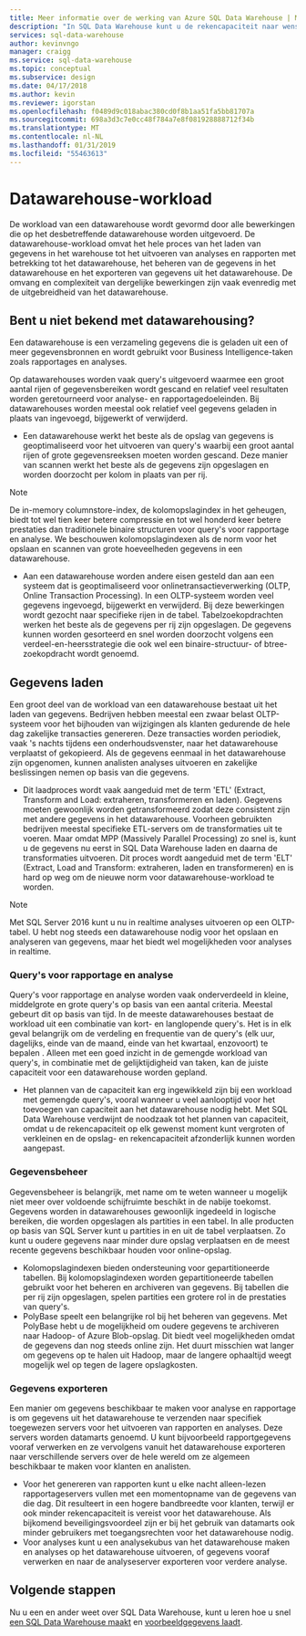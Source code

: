 ```yaml
---
title: Meer informatie over de werking van Azure SQL Data Warehouse | Microsoft Docs
description: "In SQL Data Warehouse kunt u de rekencapaciteit naar wens vergroten, verkleinen of onderbreken door het aantal DWU's (Data Warehouse Units) aan te passen met een schuifregelaar. In dit artikel wordt beschreven welke datawarehouse-metrieken er zijn en hoe deze in verhouding staan tot het aantal DWU's. "
services: sql-data-warehouse
author: kevinvngo
manager: craigg
ms.service: sql-data-warehouse
ms.topic: conceptual
ms.subservice: design
ms.date: 04/17/2018
ms.author: kevin
ms.reviewer: igorstan
ms.openlocfilehash: f0489d9c018abac380cd0f8b1aa51fa5bb81707a
ms.sourcegitcommit: 698a3d3c7e0cc48f784a7e8f081928888712f34b
ms.translationtype: MT
ms.contentlocale: nl-NL
ms.lasthandoff: 01/31/2019
ms.locfileid: "55463613"
---
```

# <a name="data-warehouse-workload"></a>Datawarehouse-workload
De workload van een datawarehouse wordt gevormd door alle bewerkingen die op het desbetreffende datawarehouse worden uitgevoerd. De datawarehouse-workload omvat het hele proces van het laden van gegevens in het warehouse tot het uitvoeren van analyses en rapporten met betrekking tot het datawarehouse, het beheren van de gegevens in het datawarehouse en het exporteren van gegevens uit het datawarehouse. De omvang en complexiteit van dergelijke bewerkingen zijn vaak evenredig met de uitgebreidheid van het datawarehouse.

## <a name="new-to-data-warehousing"></a>Bent u niet bekend met datawarehousing?
Een datawarehouse is een verzameling gegevens die is geladen uit een of meer gegevensbronnen en wordt gebruikt voor Business Intelligence-taken zoals rapportages en analyses.

Op datawarehouses worden vaak query's uitgevoerd waarmee een groot aantal rijen of gegevensbereiken wordt gescand en relatief veel resultaten worden geretourneerd voor analyse- en rapportagedoeleinden. Bij datawarehouses worden meestal ook relatief veel gegevens geladen in plaats van ingevoegd, bijgewerkt of verwijderd.

* Een datawarehouse werkt het beste als de opslag van gegevens is geoptimaliseerd voor het uitvoeren van query's waarbij een groot aantal rijen of grote gegevensreeksen moeten worden gescand. Deze manier van scannen werkt het beste als de gegevens zijn opgeslagen en worden doorzocht per kolom in plaats van per rij.

> [!NOTE]
> De in-memory columnstore-index, de kolomopslagindex in het geheugen, biedt tot wel tien keer betere compressie en tot wel honderd keer betere prestaties dan traditionele binaire structuren voor query's voor rapportage en analyse. We beschouwen kolomopslagindexen als de norm voor het opslaan en scannen van grote hoeveelheden gegevens in een datawarehouse.
> 
> 

* Aan een datawarehouse worden andere eisen gesteld dan aan een systeem dat is geoptimaliseerd voor onlinetransactieverwerking (OLTP, Online Transaction Processing). In een OLTP-systeem worden veel gegevens ingevoegd, bijgewerkt en verwijderd. Bij deze bewerkingen wordt gezocht naar specifieke rijen in de tabel. Tabelzoekopdrachten werken het beste als de gegevens per rij zijn opgeslagen. De gegevens kunnen worden gesorteerd en snel worden doorzocht volgens een verdeel-en-heersstrategie die ook wel een binaire-structuur- of btree-zoekopdracht wordt genoemd.

## <a name="data-loading"></a>Gegevens laden
Een groot deel van de workload van een datawarehouse bestaat uit het laden van gegevens. Bedrijven hebben meestal een zwaar belast OLTP-systeem voor het bijhouden van wijzigingen als klanten gedurende de hele dag zakelijke transacties genereren. Deze transacties worden periodiek, vaak 's nachts tijdens een onderhoudsvenster, naar het datawarehouse verplaatst of gekopieerd. Als de gegevens eenmaal in het datawarehouse zijn opgenomen, kunnen analisten analyses uitvoeren en zakelijke beslissingen nemen op basis van die gegevens.

* Dit laadproces wordt vaak aangeduid met de term 'ETL' (Extract, Transform and Load: extraheren, transformeren en laden). Gegevens moeten gewoonlijk worden getransformeerd zodat deze consistent zijn met andere gegevens in het datawarehouse. Voorheen gebruikten bedrijven meestal specifieke ETL-servers om de transformaties uit te voeren. Maar omdat MPP (Massively Parallel Processing) zo snel is, kunt u de gegevens nu eerst in SQL Data Warehouse laden en daarna de transformaties uitvoeren. Dit proces wordt aangeduid met de term 'ELT' (Extract, Load and Transform: extraheren, laden en transformeren) en is hard op weg om de nieuwe norm voor datawarehouse-workload te worden.

> [!NOTE]
> Met SQL Server 2016 kunt u nu in realtime analyses uitvoeren op een OLTP-tabel. U hebt nog steeds een datawarehouse nodig voor het opslaan en analyseren van gegevens, maar het biedt wel mogelijkheden voor analyses in realtime.
> 
> 

### <a name="reporting-and-analysis-queries"></a>Query's voor rapportage en analyse
Query's voor rapportage en analyse worden vaak onderverdeeld in kleine, middelgrote en grote query's op basis van een aantal criteria. Meestal gebeurt dit op basis van tijd. In de meeste datawarehouses bestaat de workload uit een combinatie van kort- en langlopende query's. Het is in elk geval belangrijk om de verdeling en frequentie van de query's (elk uur, dagelijks, einde van de maand, einde van het kwartaal, enzovoort) te bepalen . Alleen met een goed inzicht in de gemengde workload van query's, in combinatie met de gelijktijdigheid van taken, kan de juiste capaciteit voor een datawarehouse worden gepland.

* Het plannen van de capaciteit kan erg ingewikkeld zijn bij een workload met gemengde query's, vooral wanneer u veel aanlooptijd voor het toevoegen van capaciteit aan het datawarehouse nodig hebt. Met SQL Data Warehouse verdwijnt de noodzaak tot het plannen van capaciteit, omdat u de rekencapaciteit op elk gewenst moment kunt vergroten of verkleinen en de opslag- en rekencapaciteit afzonderlijk kunnen worden aangepast.

### <a name="data-management"></a>Gegevensbeheer
Gegevensbeheer is belangrijk, met name om te weten wanneer u mogelijk niet meer over voldoende schijfruimte beschikt in de nabije toekomst. Gegevens worden in datawarehouses gewoonlijk ingedeeld in logische bereiken, die worden opgeslagen als partities in een tabel. In alle producten op basis van SQL Server kunt u partities in en uit de tabel verplaatsen. Zo kunt u oudere gegevens naar minder dure opslag verplaatsen en de meest recente gegevens beschikbaar houden voor online-opslag.

* Kolomopslagindexen bieden ondersteuning voor gepartitioneerde tabellen. Bij kolomopslagindexen worden gepartitioneerde tabellen gebruikt voor het beheren en archiveren van gegevens. Bij tabellen die per rij zijn opgeslagen, spelen partities een grotere rol in de prestaties van query's.  
* PolyBase speelt een belangrijke rol bij het beheren van gegevens. Met PolyBase hebt u de mogelijkheid om oudere gegevens te archiveren naar Hadoop- of Azure Blob-opslag.  Dit biedt veel mogelijkheden omdat de gegevens dan nog steeds online zijn.  Het duurt misschien wat langer om gegevens op te halen uit Hadoop, maar de langere ophaaltijd weegt mogelijk wel op tegen de lagere opslagkosten.

### <a name="exporting-data"></a>Gegevens exporteren
Een manier om gegevens beschikbaar te maken voor analyse en rapportage is om gegevens uit het datawarehouse te verzenden naar specifiek toegewezen servers voor het uitvoeren van rapporten en analyses. Deze servers worden datamarts genoemd. U kunt bijvoorbeeld rapportgegevens vooraf verwerken en ze vervolgens vanuit het datawarehouse exporteren naar verschillende servers over de hele wereld om ze algemeen beschikbaar te maken voor klanten en analisten.

* Voor het genereren van rapporten kunt u elke nacht alleen-lezen rapportageservers vullen met een momentopname van de gegevens van die dag. Dit resulteert in een hogere bandbreedte voor klanten, terwijl er ook minder rekencapaciteit is vereist voor het datawarehouse. Als bijkomend beveiligingsvoordeel zijn er bij het gebruik van datamarts ook minder gebruikers met toegangsrechten voor het datawarehouse nodig.
* Voor analyses kunt u een analysekubus van het datawarehouse maken en analyses op het datawarehouse uitvoeren, of gegevens vooraf verwerken en naar de analyseserver exporteren voor verdere analyse.

## <a name="next-steps"></a>Volgende stappen
Nu u een en ander weet over SQL Data Warehouse, kunt u leren hoe u snel [een SQL Data Warehouse maakt][create a SQL Data Warehouse] en [voorbeeldgegevens laadt][load sample data].

<!--Image references-->

<!--Article references-->
[load sample data]: ./sql-data-warehouse-load-sample-databases.md
[create a SQL Data Warehouse]: ./sql-data-warehouse-get-started-provision.md

<!--MSDN references-->

<!--Other web references-->
